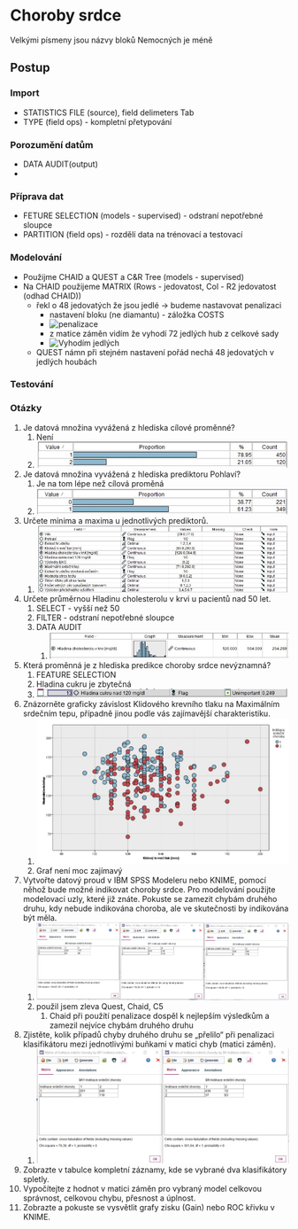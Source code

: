 # Choroby srdce
Velkými písmeny jsou názvy bloků
Nemocných je méně
## Postup

### Import
- STATISTICS FILE (source), field delimeters Tab
- TYPE (field ops) - kompletní přetypování

### Porozumění datům
 - DATA AUDIT(output)
 - 


### Příprava dat
- FETURE SELECTION (models - supervised) - odstraní nepotřebné sloupce
- PARTITION (field ops) - rozdělí data na trénovací a testovací
  
### Modelování
 - Použijme CHAID a QUEST a C&R Tree (models - supervised)
 - Na CHAID použijeme MATRIX (Rows - jedovatost, Col - R2 jedovatost (odhad CHAID))
   - řekl o 48 jedovatých že jsou jedlé -> budeme nastavovat penalizaci
     - nastavení bloku (ne diamantu) - záložka COSTS 
     - ![penalizace](penalizace.jpg)
     - z matice záměn vidím že vyhodí 72 jedlých hub z celkové sady
     - ![Vyhodím jedlých](jedle-penal.jpg)
   - QUEST námn při stejném nastavení pořád nechá 48 jedovatých v jedlých houbách

### Testování

### Otázky

1. Je datová množina vyvážená z hlediska cílové proměnné?
   1. Není 
   2. ![vyvaz](img/vyvaz.jpg)
2. Je datová množina vyvážená z hlediska prediktoru Pohlaví?
   1. Je na tom lépe než cílová proměná
   2. ![vyvazPohl](img/vyvazPohl.jpg)
3. Určete minima a maxima u jednotlivých prediktorů.
   1. ![MinMax](img/minmax.jpg)
4. Určete průměrnou Hladinu cholesterolu v krvi u pacientů nad 50 let.
   1. SELECT - vyšší než 50
   2. FILTER - odstraní nepotřebné sloupce
   3. DATA AUDIT
      1. ![Cholesterol](img/cholesterol.jpg)
5. Která proměnná je z hlediska predikce choroby srdce nevýznamná?
   1. FEATURE SELECTION
   2. Hladina cukru je zbytečná
   3. ![Unimport](img/unimport.jpg)
6. Znázorněte graficky závislost Klidového krevního tlaku na Maximálním srdečním tepu, případně jinou podle vás zajímavější charakteristiku.
   1. ![Klidtlaknamaxtep](img/klidtlaknamaxtep.jpg)
   2. Graf není moc zajímavý
7. Vytvořte datový proud v IBM SPSS Modeleru nebo KNIME, pomocí něhož bude možné indikovat choroby srdce. Pro modelování použijte modelovací uzly, které již znáte. Pokuste se zamezit chybám druhého druhu, kdy nebude indikována choroba, ale ve skutečnosti by indikována být měla.
   1. ![Porovnej](img/porovnej.jpg)
   2. použil jsem zleva Quest, Chaid, C5
      1. Chaid při použítí penalizace dospěl k nejlepším výsledkům a zamezil nejvíce chybám druhého druhu
8. Zjistěte, kolik případů chyby druhého druhu se „přelilo“ při penalizaci klasifikátoru mezi jednotlivými buňkami v matici chyb (matici záměn).
   1. ![Porovnej](img/provnej.jpg)
9.  Zobrazte v tabulce kompletní záznamy, kde se vybrané dva klasifikátory spletly.
10. Vypočítejte z hodnot v matici záměn pro vybraný model celkovou správnost, celkovou chybu, přesnost a úplnost.
11. Zobrazte a pokuste se vysvětlit grafy zisku (Gain) nebo ROC křivku v KNIME.
